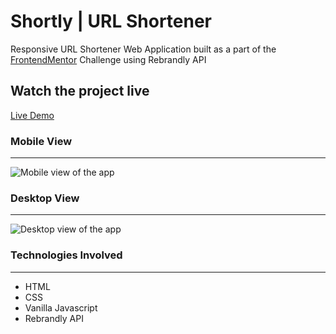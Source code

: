 # Shortly | URL Shortener

Responsive URL Shortener Web Application built as a part of the [FrontendMentor](https://www.frontendmentor.io/challenges/url-shortening-api-landing-page-2ce3ob-G "FrontendMentor") Challenge using Rebrandly API

## Watch the project live

[Live Demo](https://shortlyomg.netlify.app/ "Shortly Live Project")

### Mobile View

---

![Mobile view of the app](https://user-images.githubusercontent.com/61096193/84329065-85d3f400-ab38-11ea-8430-4d639e4d5c8e.gif)

### Desktop View

---

![Desktop view of the app](https://user-images.githubusercontent.com/61096193/84329043-76ed4180-ab38-11ea-89b2-b775fe10f3a0.gif)

### Technologies Involved

---

- HTML
- CSS
- Vanilla Javascript
- Rebrandly API

